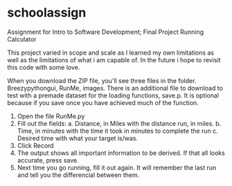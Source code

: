 # schoolassign
Assignment for Intro to Software Development; Final Project
Running Calculator

This project varied in scope and scale as I learned my own limitations as well as the limitations of what i am capable of.
In the future i hope to revisit this code with some love.

When you download the ZIP file, you'll see three files in the folder. Breezypythongui, RunMe, images.
There is an additional file to download to test with a premade dataset for the loading functions, save.p.
It is optional because if you save once you have achieved much of the function.

1. Open the file RunMe.py
2. Fill out the fields:
  a. Distance, in Miles with the distance run, in miles.
  b. Time, in minutes with the time it took in minutes to complete the run
  c. Desired time with what your target is/was.
3. Click Record
4. The output shows all important information to be derived. If that all looks accurate, press save.
5. Next time you go running, fill it out again. It will remember the last run and tell you the differencial between them.
